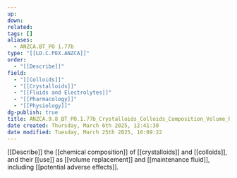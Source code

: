 ```yaml
---
up: 
down: 
related: 
tags: []
aliases:
  - ANZCA.BT_PO 1.77b
type: "[[LO.C.PEX.ANZCA]]"
order:
  - "[[Describe]]"
field:
  - "[[Colloids]]"
  - "[[Crystalloids]]"
  - "[[Fluids and Electrolytes]]"
  - "[[Pharmacology]]"
  - "[[Physiology]]"
dg-publish: true
title: ANZCA.9.8_BT_PO.1.77b_Crystalloids_Colloids_Composition_Volume_Replacement
date created: Thursday, March 6th 2025, 12:41:30
date modified: Tuesday, March 25th 2025, 16:09:22
---
```


[[Describe]] the [[chemical composition]] of [[crystalloids]] and [[colloids]], and their [[use]] as [[volume replacement]] and [[maintenance fluid]], including [[potential adverse effects]].
